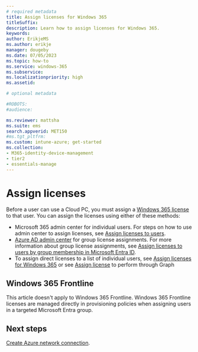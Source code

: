 ```yaml
---
# required metadata
title: Assign licenses for Windows 365
titleSuffix:
description: Learn how to assign licenses for Windows 365.
keywords:
author: ErikjeMS  
ms.author: erikje
manager: dougeby
ms.date: 07/05/2023
ms.topic: how-to
ms.service: windows-365
ms.subservice:
ms.localizationpriority: high
ms.assetid: 

# optional metadata

#ROBOTS:
#audience:

ms.reviewer: mattsha
ms.suite: ems
search.appverid: MET150
#ms.tgt_pltfrm:
ms.custom: intune-azure; get-started
ms.collection:
- M365-identity-device-management
- tier2
- essentials-manage
---
```


# Assign licenses

Before a user can use a Cloud PC, you must assign a [Windows 365 license](https://www.microsoft.com/windows-365/all-pricing) to that user. You can assign the licenses using either of these methods:

- Microsoft 365 admin center for individual users. For steps on how to use admin center to assign licenses, see [Assign licenses to users](/microsoft-365/admin/manage/assign-licenses-to-users).
- [Azure AD admin center](https://aad.portal.azure.com/) for group license assignments. For more information about group license assignments, see [Assign licenses to users by group membership in Microsoft Entra ID](/azure/active-directory/enterprise-users/licensing-groups-assign).
- To assign direct licenses to a list of individual users, see [Assign licenses for Windows 365](/microsoft-365/enterprise/assign-licenses-to-user-accounts-with-microsoft-365-powershell) or see [Assign license](/graph/api/user-assignlicense) to perform through Graph  

## Windows 365 Frontline

This article doesn't apply to Windows 365 Frontline. Windows 365 Frontline licenses are managed directly in provisioning policies when assigning users in a targeted Microsoft Entra group.

## Next steps

[Create Azure network connection](create-azure-network-connection.md).
